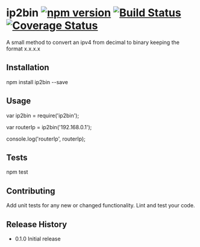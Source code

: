 ip2bin [![npm version](https://img.shields.io/npm/v/ip2bin.svg?style=flat)](https://www.npmjs.com/package/ip2bin) [![Build Status](https://travis-ci.org/ozipi/ip2bin.svg?branch=master)](https://travis-ci.org/ozipi/ip2bin) [![Coverage Status](https://coveralls.io/repos/github/ozipi/ip2bin/badge.svg?branch=master)](https://coveralls.io/github/ozipi/ip2bin?branch=master)
=========

A small method to convert an ipv4 from decimal to binary keeping the format x.x.x.x

## Installation

  npm install ip2bin --save

## Usage

  var ip2bin = require('ip2bin');
  
  var routerIp = ip2bin('192.168.0.1');

  console.log('routerIp', routerIp);

## Tests

  npm test

## Contributing

Add unit tests for any new or changed functionality. Lint and test your code.

## Release History

* 0.1.0 Initial release
